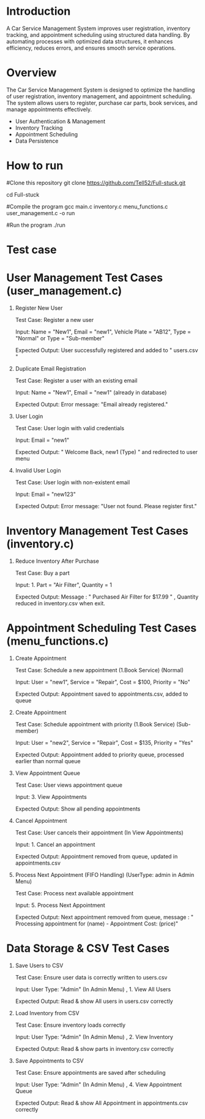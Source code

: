 # Introduction
  A Car Service Management System improves user registration, inventory tracking, 
  and appointment scheduling using structured data handling. By automating processes 
  with optimized data structures, it enhances efficiency, reduces errors, 
  and ensures smooth service operations.

# Overview
  The Car Service Management System is designed to optimize the handling of user registration, 
  inventory management, and appointment scheduling. The system allows users to register, 
  purchase car parts, book services, and manage appointments effectively.
  - User Authentication & Management
  - Inventory Tracking
  - Appointment Scheduling
  - Data Persistence

# How to run
  #Clone this repository
  git clone https://github.com/Tell52/Full-stuck.git
  
  cd Full-stuck
  
  #Compile the program
  gcc main.c inventory.c menu_functions.c user_management.c -o run
  
  #Run the program
  ./run

# Test case
  # User Management Test Cases (user_management.c)
  1. Register New User
     
       Test Case: Register a new user

       Input: Name = "New1", Email = "new1", Vehicle Plate = "AB12", Type = "Normal" or Type = "Sub-member"

       Expected Output: User successfully registered and added to " users.csv "
     
  3. Duplicate Email Registration
     
      Test Case: Register a user with an existing email
     
      Input: Name = "New1", Email = "new1" (already in database)
     
      Expected Output: Error message: "Email already registered."
     
  5. User Login
     
      Test Case: User login with valid credentials
     
      Input: Email = "new1"
     
      Expected Output: " Welcome Back, new1 (Type) " and redirected to user menu
     
  7. Invalid User Login
     
      Test Case: User login with non-existent email
     
      Input: Email = "new123"
     
      Expected Output: Error message: "User not found. Please register first."
     
  # Inventory Management Test Cases (inventory.c)
  1. Reduce Inventory After Purchase
     
      Test Case: Buy a part
     
      Input: 1. Part = "Air Filter", Quantity = 1
     
      Expected Output: Message : " Purchased Air Filter for $17.99 " , Quantity reduced in inventory.csv when exit.

  # Appointment Scheduling Test Cases (menu_functions.c)
  1. Create Appointment
     
      Test Case: Schedule a new appointment (1.Book Service) (Normal)
     
      Input: User = "new1", Service = "Repair", Cost = $100, Priority = "No"
     
      Expected Output: Appointment saved to appointments.csv, added to queue
     
  3. Create Appointment
     
      Test Case: Schedule appointment with priority (1.Book Service) (Sub-member)
     
      Input: User = "new2", Service = "Repair", Cost = $135, Priority = "Yes"
     
      Expected Output: Appointment added to priority queue, processed earlier than normal queue
     
  5. View Appointment Queue
     
      Test Case: User views appointment queue
     
      Input: 3. View Appointments
     
      Expected Output: Show all pending appointments
     
  7. Cancel Appointment
     
      Test Case: User cancels their appointment (In View Appointments)
     
      Input: 1. Cancel an appointment
     
      Expected Output: Appointment removed from queue, updated in appointments.csv
     
  9. Process Next Appointment (FIFO Handling) (UserType: admin in Admin Menu)
      
      Test Case: Process next available appointment
     
      Input: 5. Process Next Appointment
     
      Expected Output: Next appointment removed from queue, message : " Processing appointment for (name) - Appointment Cost: (price)"
  
  # Data Storage & CSV Test Cases
  1. Save Users to CSV
     
      Test Case: Ensure user data is correctly written to users.csv
     
      Input: User Type: "Admin"  (In Admin Menu) , 1. View All Users

      Expected Output: Read & show All users in users.csv correctly
    
  3. Load Inventory from CSV
     
      Test Case: Ensure inventory loads correctly
     
      Input: User Type: "Admin"  (In Admin Menu) , 2. View Inventory
     
      Expected Output: Read & show parts in inventory.csv correctly
     
  5. Save Appointments to CSV
     
      Test Case: Ensure appointments are saved after scheduling
     
      Input: User Type: "Admin"  (In Admin Menu) , 4. View Appointment Queue
     
      Expected Output: Read & show All Appointment in appointments.csv correctly
